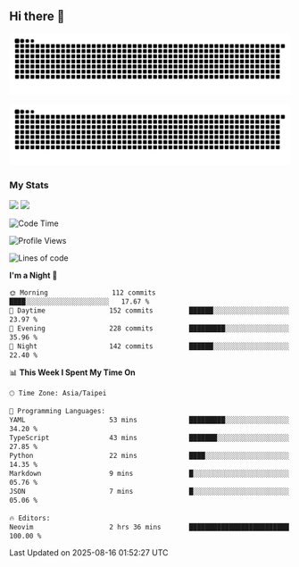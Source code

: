 ## Hi there 👋

<div align="center">

![GitHub Snake Light](https://raw.githubusercontent.com/CSY54/CSY54/snake/github-snake.svg#gh-light-mode-only)

![GitHub Snake dark](https://raw.githubusercontent.com/CSY54/CSY54/snake/github-snake-dark.svg#gh-dark-mode-only)

</div>

### My Stats

<picture>
  <source
    srcset="https://github-readme-stats.vercel.app/api?username=CSY54&show_icons=true&hide_border=true&hide_rank=true&bg_color=eff1f5&text_color=4c4f69&icon_color=8839ef&title_color=179299"
    media="(prefers-color-scheme: light)"
    height="195"
  />
  <img
    src="https://github-readme-stats.vercel.app/api?username=CSY54&show_icons=true&hide_border=true&hide_rank=true&bg_color=1e1e2e&text_color=cdd6f4&icon_color=cba6f7&title_color=94e2d5"
    height="195"
  />
</picture>
<picture>
  <source
    srcset="https://github-readme-stats.vercel.app/api/top-langs/?username=CSY54&layout=compact&hide_border=true&card_width=445&bg_color=eff1f5&text_color=4c4f69&icon_color=8839ef&title_color=179299"
    media="(prefers-color-scheme: light)"
    height="195"
  />
  <img
    src="https://github-readme-stats.vercel.app/api/top-langs/?username=CSY54&layout=compact&hide_border=true&card_width=445&bg_color=1e1e2e&text_color=cdd6f4&icon_color=cba6f7&title_color=94e2d5"
    height="195"
  />
</picture>

<!--START_SECTION:waka-->
![Code Time](http://img.shields.io/badge/Code%20Time-2%2C706%20hrs%2043%20mins-blue)

![Profile Views](http://img.shields.io/badge/Profile%20Views-1-blue)

![Lines of code](https://img.shields.io/badge/From%20Hello%20World%20I%27ve%20Written-502.5%20thousand%20lines%20of%20code-blue)

**I'm a Night 🦉** 

```text
🌞 Morning                112 commits         ████░░░░░░░░░░░░░░░░░░░░░   17.67 % 
🌆 Daytime                152 commits         ██████░░░░░░░░░░░░░░░░░░░   23.97 % 
🌃 Evening                228 commits         █████████░░░░░░░░░░░░░░░░   35.96 % 
🌙 Night                  142 commits         ██████░░░░░░░░░░░░░░░░░░░   22.40 % 
```


📊 **This Week I Spent My Time On** 

```text
🕑︎ Time Zone: Asia/Taipei

💬 Programming Languages: 
YAML                     53 mins             █████████░░░░░░░░░░░░░░░░   34.20 % 
TypeScript               43 mins             ███████░░░░░░░░░░░░░░░░░░   27.85 % 
Python                   22 mins             ████░░░░░░░░░░░░░░░░░░░░░   14.35 % 
Markdown                 9 mins              █░░░░░░░░░░░░░░░░░░░░░░░░   05.76 % 
JSON                     7 mins              █░░░░░░░░░░░░░░░░░░░░░░░░   05.06 % 

🔥 Editors: 
Neovim                   2 hrs 36 mins       █████████████████████████   100.00 % 
```


 Last Updated on 2025-08-16 01:52:27 UTC
<!--END_SECTION:waka-->

<!--
**CSY54/CSY54** is a ✨ _special_ ✨ repository because its `README.md` (this file) appears on your GitHub profile.

Here are some ideas to get you started:

- 🔭 I’m currently working on ...
- 🌱 I’m currently learning ...
- 👯 I’m looking to collaborate on ...
- 🤔 I’m looking for help with ...
- 💬 Ask me about ...
- 📫 How to reach me: ...
- 😄 Pronouns: ...
- ⚡ Fun fact: ...
-->
